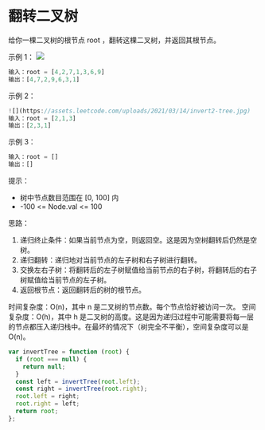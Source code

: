 # 翻转二叉树

给你一棵二叉树的根节点 root ，翻转这棵二叉树，并返回其根节点。

示例 1：
![](https://assets.leetcode.com/uploads/2021/03/14/invert1-tree.jpg)

```javascript
输入：root = [4,2,7,1,3,6,9]
输出：[4,7,2,9,6,3,1]
```

示例 2：

```javascript
![](https://assets.leetcode.com/uploads/2021/03/14/invert2-tree.jpg)
输入：root = [2,1,3]
输出：[2,3,1]
```

示例 3：

```javascript
输入：root = []
输出：[]
```

提示：

- 树中节点数目范围在 [0, 100] 内
- -100 <= Node.val <= 100

思路：

1. 递归终止条件：如果当前节点为空，则返回空。这是因为空树翻转后仍然是空树。
2. 递归翻转：递归地对当前节点的左子树和右子树进行翻转。
3. 交换左右子树：将翻转后的左子树赋值给当前节点的右子树，将翻转后的右子树赋值给当前节点的左子树。
4. 返回根节点：返回翻转后的树的根节点。

时间复杂度：O(n)，其中 n 是二叉树的节点数。每个节点恰好被访问一次。
空间复杂度：O(h)，其中 h 是二叉树的高度。这是因为递归过程中可能需要将每一层的节点都压入递归栈中。在最坏的情况下（树完全不平衡），空间复杂度可以是 O(n)。

```javascript
var invertTree = function (root) {
  if (root === null) {
    return null;
  }
  const left = invertTree(root.left);
  const right = invertTree(root.right);
  root.left = right;
  root.right = left;
  return root;
};
```
